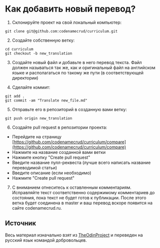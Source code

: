 # Как добавить новый перевод?

1. Склонируйте проект на свой локальный компьютер:

```
git clone git@github.com:codenamecrud/curriculum.git
```

2. Создайте собственную ветку:

```
cd curriculum
git checkout -b new_translation
```

3. Создайте новый файл и добавьте в него перевод текста. Файл должен называться так же, как и оригинальный файл на английском языке и располагаться по такому же пути (в соответствующей директории)

4. Сделайте коммит:

```
git add .
git commit -am "Translate new_file.md"
```

5. Отправьте его в репозиторий в созданную вами ветку:

```
git push origin new_translation
```

6. Создайте pull request в репозитории проекта:

 - Перейдите на страницу [https://github.com/codenamecrud/curriculum/compare](https://github.com/codenamecrud/curriculum/compare)
 - Нажмите на название созданной вами ветки
 - Нажмите кнопку "Create pull request"
 - Введите название пулл-реквеста (лучше всего написать название переводимой статьи)
 - Введите описание (если необходимо)
 - Нажмите "Create pull request"

7. С вниманием отнеситесь к оставленным комментариям. Исправляйте текст соответственно содержимому комментариев до состояния, пока текст не будет готов к публикации. После этого ветка будет соединена в master и ваш перевод вскоре появится на сайте codenamecrud.ru.


## Источник

Весь материал изначально взят из [TheOdinProject](https://github.com/TheOdinProject) и переведен на русский язык командой добровольцев.
